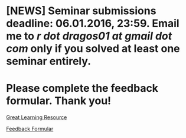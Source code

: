 # [NEWS] Seminar submissions **deadline**: **06.01.2016, 23:59**. Email me to *r dot dragos01 at gmail dot com* only if you solved at least one seminar entirely.

# Please complete the feedback formular. Thank you!

[Great Learning
Resource](http://algoviz.org/OpenDSA/Books/CS3114/html/#)

[Feedback Formular](http://goo.gl/forms/V6DnHxFOZa)

